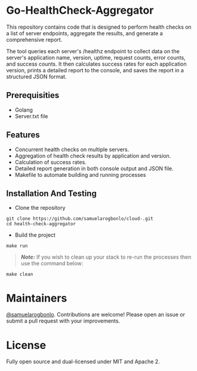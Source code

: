 # Go-HealthCheck-Aggregator

This repository contains code that is designed to perform health checks on a list of server endpoints, aggregate the results, and generate a comprehensive report.

The tool queries each server's /healthz endpoint to collect data on the server's application name, version, uptime, request counts, error counts, and success counts. It then calculates success rates for each application version, prints a detailed report to the console, and saves the report in a structured JSON format.

## Prerequisities
- Golang
- Server.txt file

## Features
- Concurrent health checks on multiple servers.
- Aggregation of health check results by application and version.
- Calculation of success rates.
- Detailed report generation in both console output and JSON file.
- Makefile to automate building and running processes

## Installation And Testing
- Clone the repository
```
git clone https://github.com/samuelarogbonlo/cloud-.git
cd health-check-aggregator
```
- Build the project
```
make run
```
> **_Note:_**
If you wish to clean up your stack to re-run the processes then use the command below:
```
make clean
```

# Maintainers

[@samuelarogbonlo](https://github.com/samuelarogbonlo). Contributions are welcome! Please open an issue or submit a pull request with your improvements.

# License

Fully open source and dual-licensed under MIT and Apache 2.
